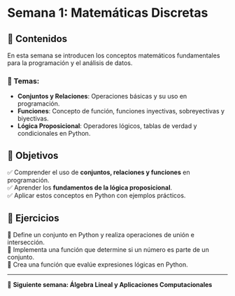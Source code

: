 # Semana 1: Matemáticas Discretas 

## 📌 Contenidos  
En esta semana se introducen los conceptos matemáticos fundamentales para la programación y el análisis de datos.

### 📖 Temas:
- **Conjuntos y Relaciones**: Operaciones básicas y su uso en programación.
- **Funciones**: Concepto de función, funciones inyectivas, sobreyectivas y biyectivas.
- **Lógica Proposicional**: Operadores lógicos, tablas de verdad y condicionales en Python.

## 🎯 **Objetivos**  
✅ Comprender el uso de **conjuntos, relaciones y funciones** en programación.  
✅ Aprender los **fundamentos de la lógica proposicional**.  
✅ Aplicar estos conceptos en Python con ejemplos prácticos.  

## 📌 **Ejercicios**  
📝 Define un conjunto en Python y realiza operaciones de unión e intersección.  
📝 Implementa una función que determine si un número es parte de un conjunto.  
📝 Crea una función que evalúe expresiones lógicas en Python.  

---

📌 **Siguiente semana: Álgebra Lineal y Aplicaciones Computacionales**  

